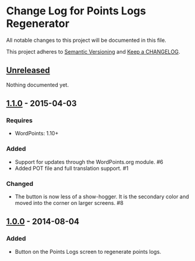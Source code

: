 # Change Log for Points Logs Regenerator

All notable changes to this project will be documented in this file.

This project adheres to [Semantic Versioning](http://semver.org/) and [Keep a CHANGELOG](http://keepachangelog.com/).

## [Unreleased]

Nothing documented yet.

## [1.1.0] - 2015-04-03

### Requires

- WordPoints: 1.10+

### Added

- Support for updates through the WordPoints.org module. #6
- Added POT file and full translation support. #1

### Changed

- The button is now less of a show-hogger. It is the secondary color and moved into the corner on larger screens. #8

## [1.0.0] - 2014-08-04

### Added

- Button on the Points Logs screen to regenerate points logs.

[unreleased]: https://github.com/WordPoints/points-logs-regenerator/compare/master...HEAD
[1.1.0]: https://github.com/WordPoints/points-logs-regenerator/compare/1.0.0...1.1.0
[1.0.0]: https://github.com/WordPoints/points-logs-regenerator/compare/...1.0.0
